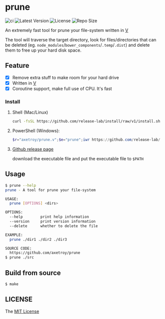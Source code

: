 # prune

![ci](https://github.com/axetroy/prune/workflows/ci/badge.svg)
![Latest Version](https://img.shields.io/github/v/release/axetroy/prune.svg)
![License](https://img.shields.io/github/license/axetroy/prune.svg)
![Repo Size](https://img.shields.io/github/repo-size/axetroy/prune.svg)

An extremely fast tool for prune your file-system written in [V](https://github.com/vlang/v)

The tool will traverse the target directory, look for files/directories that can be deleted (eg. `node_modules`/`bower_components`/`.temp`/`.dist`) and delete them to free up your hard disk space.

## Feature

- [x] Remove extra stuff to make room for your hard drive
- [x] Written in [V](https://github.com/vlang/v)
- [x] Coroutine support, make full use of CPU. It's fast

### Install

1. Shell (Mac/Linux)

   ```bash
   curl -fsSL https://github.com/release-lab/install/raw/v1/install.sh | bash -s -- -r=axetroy/prune.v -r=prune
   ```

2. PowerShell (Windows):

   ```powershell
   $r="axetroy/prune.v";$e="prune";iwr https://github.com/release-lab/install/raw/v1/install.ps1 -useb | iex
   ```

3. [Github release page](https://github.com/axetroy/prune/releases)

   download the executable file and put the executable file to `$PATH`

## Usage

```sh
$ prune --help
prune - A tool for prune your file-system

USAGE:
  prune [OPTIONS] <dirs>

OPTIONS:
  --help        print help information
  --version     print version information
  --delete      whether to delete the file

EXAMPLE:
  prune ./dir1 ./dir2 ./dir3

SOURCE CODE:
  https://github.com/axetroy/prune
$ prune ./src
```

## Build from source

```sh
$ make
```

## LICENSE

The [MIT License](LICENSE)
